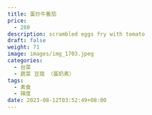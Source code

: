 ```yaml
---
title: 蛋炒牛番茄
price:
  - 280
description: scrambled eggs fry with tomato
draft: false
weight: 71
image: images/img_1703.jpeg
categories:
  - 台菜
  - 蔬菜 豆腐 （蛋奶素）
tags:
  - 素食
  - 辣度
date: 2023-08-12T03:52:49+08:00
---
```


